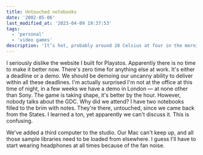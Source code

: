 ```yaml
---
title: Untouched notebooks
date: '2002-05-06'
last_modified_at: '2023-04-09 19:37:53'
tags:
  - 'personal'
  - 'video games'
description: 'It’s hot, probably around 28 Celsius at four in the morning. Can’t really sleep like this, so I reflect on a see-saw of work-related emotions.'
---
```

I seriously dislike the website I built for Playstos. Apparently there is no time to make it better now. There's zero time for anything else at work. It's either a deadline or a demo. We should be demoing our uncanny ability to deliver within all these deadlines. I'm actually surprised I'm not at the office at this time of night, in a few weeks we have a demo in London — at none other than Sony. The game is taking shape, it's better by the hour. However, nobody talks about the GDC. Why did we attend? I have two notebooks filled to the brim with notes. They're there, untouched, since we came back from the States. I learned a ton, yet apparently we can't discuss it. This is confusing.

We've added a third computer to the studio. Our Mac can't keep up, and all those sample libraries need to be loaded from elsewhere. I guess I'll have to start wearing headphones at all times because of the fan noise.